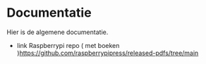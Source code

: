 # Documentatie

Hier is de algemene documentatie.

- link Raspberrypi repo ( met boeken )https://github.com/raspberrypipress/released-pdfs/tree/main 